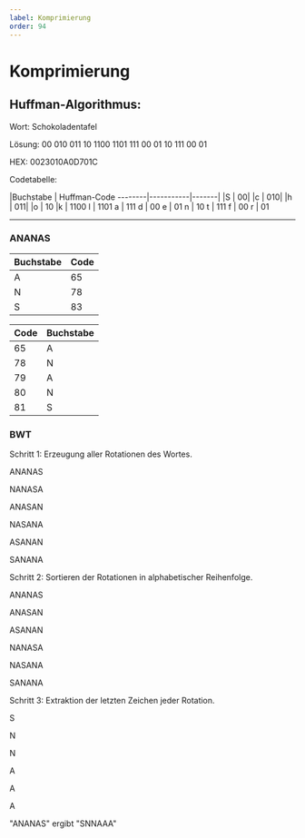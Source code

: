 ```yaml
---
label: Komprimierung
order: 94
---
```


# Komprimierung

## Huffman-Algorithmus:

Wort: Schokoladentafel

Lösung: 00 010 011 10 1100 1101 111 00 01 10 111 00 01

HEX: 0023010A0D701C

Codetabelle:

|Buchstabe   |   Huffman-Code
--------|-----------|-------|
|S           |   00|
|c           |   010|
|h           |   011|
|o           |   10
|k           |   1100
l           |   1101
a           |   111
d           |   00
e           |   01
n           |   10
t           |   111
f           |   00
r           |   01

----
### ANANAS

Buchstabe	|Code
-----|----
A|	65
N|	78
S|	83

Code|	Buchstabe
---|---
65|	A
78|	N
79|A
80|	N
81|	S

### BWT

Schritt 1: Erzeugung aller Rotationen des Wortes.

ANANAS

NANASA

ANASAN

NASANA

ASANAN

SANANA

Schritt 2: Sortieren der Rotationen in alphabetischer Reihenfolge.

ANANAS

ANASAN

ASANAN

NANASA

NASANA

SANANA

Schritt 3: Extraktion der letzten Zeichen jeder Rotation.

S

N

N

A

A

A

"ANANAS" ergibt "SNNAAA"


